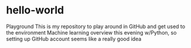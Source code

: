 # hello-world
Playground
This is my repository to play around in GitHub and get used to the environment
Machine learning overview this evening w/Python, so setting up GitHub account seems like a really good idea
